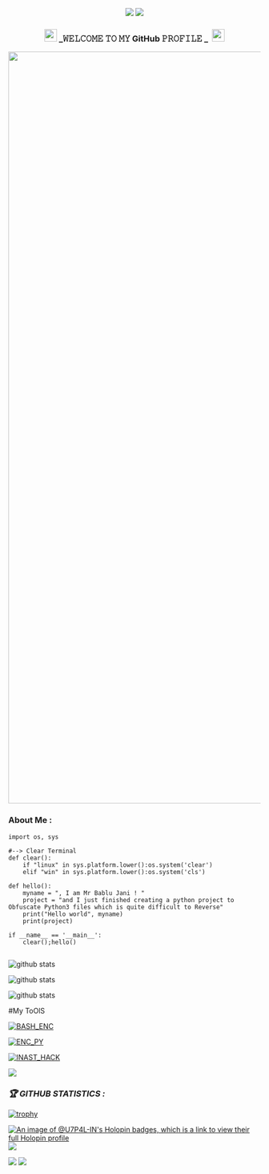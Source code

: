 <p align="center"><img src="https://rawcdn.githack.com/Afan76781/git_Files/bdf58e9fab09211d4773547779bbee38eeb9be26/Etc/youtube_banner_7.png">

 <img src="https://rawcdn.githack.com/Afan76781/git_Files/bdf58e9fab09211d4773547779bbee38eeb9be26/Etc/pink_border1.svg">
<h3 align="center">


<img src="https://emoji.discord.st/emojis/768b108d-274f-4f44-a634-8477b16efce7.gif" width="25"> _𝚆𝙴𝙻𝙲𝙾𝙼𝙴 𝚃𝙾 𝙼𝚈 GitHub 𝙿𝚁𝙾𝙵𝙸𝙻𝙴 _&nbsp; <img src="https://emoji.discord.st/emojis/768b108d-274f-4f44-a634-8477b16efce7.gif" width="25">




</p>

<img src="https://i.pinimg.com/originals/77/ca/a3/77caa32884d735d439ade45ba37feaf2.gif" min-width="1500px" max-width="1500px" width="1500px" align="middle" alt="Computador iuriCode">


### About Me : 
```python3
import os, sys

#--> Clear Terminal
def clear():
    if "linux" in sys.platform.lower():os.system('clear')
    elif "win" in sys.platform.lower():os.system('cls')

def hello():
    myname = ", I am Mr Bablu Jani ! "
    project = "and I just finished creating a python project to Obfuscate Python3 files which is quite difficult to Reverse"
    print("Hello world", myname)
    print(project)
    
if __name__ == '__main__':
    clear();hello()
    
```

![github stats](https://rawcdn.githack.com/Afan76781/git_Files/a461b8118499f840f51fb00c0f8872e6f9912cc7/7Your.svg)

![github stats](https://rawcdn.githack.com/Afan76781/BJ_C/25f28c81be031b12b18057ce05f9b4119a10a052/profile-night-view.svg)


![github stats](https://rawcdn.githack.com/Afan76781/git_Files/0dfef1d933532856824b346dd1ba4f444ae5f45a/Python.svg)



#My ToOlS
</p>




</p>
<a href="link "><img title="BASH_ENC" src="https://rawcdn.githack.com/Afan76781/git_Files/1acb6ed8a785fb31e79101f185a536fb0318845f/bash.svg"></a>
</p>


</p>
<a href="link "><img title="ENC_PY" src="https://rawcdn.githack.com/Afan76781/git_Files/cdbac7495ccc99c63daf0ad1a59a1812bc98a625/index.svg"></a>
</p>


</p>
<a href="link "><img title="INAST_HACK" src="https://rawcdn.githack.com/Afan76781/git_Files/e5a248e5491a8c81b74c596b7b0eb2de12a352cf/Inst.svg"></a>
</p>








<img src="https://rawcdn.githack.com/Afan76781/git_Files/bdf58e9fab09211d4773547779bbee38eeb9be26/Etc/github-contribution-grid-snake.svg">


<h3><b><i>🏆 GITHUB STATISTICS :</i></b></h3> <a href="https://github.com/MrBaBlU0"><img title="trophy" src="https://github-profile-trophy.vercel.app/?username=James404-cyber&theme=monokai"></a> 

<!-- HacktoberFest Badges -->

[![An image of @U7P4L-IN's Holopin badges, which is a link to view their full Holopin profile](https://holopin.me/amajaying3)]()
<img src="https://i.postimg.cc/0yGRTgt0/iamsammie.png">

<img src="https://rawcdn.githack.com/Afan76781/git_Files/bdf58e9fab09211d4773547779bbee38eeb9be26/Etc/Footer.jpg">


<img src="https://rawcdn.githack.com/Afan76781/git_Files/bdf58e9fab09211d4773547779bbee38eeb9be26/Etc/pink_border2.svg">
